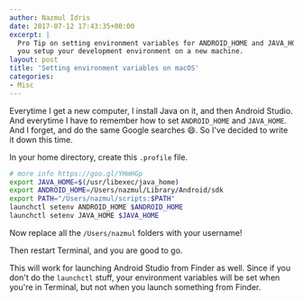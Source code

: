 ```yaml
---
author: Nazmul Idris
date: 2017-07-12 17:43:35+00:00
excerpt: |
  Pro Tip on setting environment variables for ANDROID_HOME and JAVA_HOME when
  you setup your development environment on a new machine.
layout: post
title: 'Setting environment variables on macOS'
categories:
- Misc
---
```


Everytime I get a new computer, I install Java on it, and then Android Studio. And everytime I have to remember how to set `ANDROID_HOME` and `JAVA_HOME`. And I forget, and do the same Google searches 😄. So I've decided to write it down this time.

In your home directory, create this `.profile` file.

```bash
# more info https://goo.gl/YHmHGp
export JAVA_HOME=$(/usr/libexec/java_home)
export ANDROID_HOME=/Users/nazmul/Library/Android/sdk
export PATH="/Users/nazmul/scripts:$PATH"
launchctl setenv ANDROID_HOME $ANDROID_HOME
launchctl setenv JAVA_HOME $JAVA_HOME
```

Now replace all the `/Users/nazmul` folders with your username!

Then restart Terminal, and you are good to go.

This will work for launching Android Studio from Finder as well. Since if you don't do the `launchctl` stuff, your environment variables will be set when you're in Terminal, but not when you launch something from Finder.
